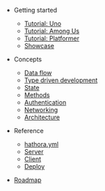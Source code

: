 - Getting started

  - [Tutorial: Uno](tutorial_uno.md)
  - [Tutorial: Among Us](tutorial_among_us.md)
  - [Tutorial: Platformer](tutorial_platformer.md)
  - [Showcase](showcase.md)

- Concepts

  - [Data flow](data-flow.md)
  - [Type driven development](type-driven-development.md)
  - [State](state.md)
  - [Methods](methods.md)
  - [Authentication](auth.md)
  - [Networking](networking.md)
  - [Architecture](architecture.md)

- Reference

  - [hathora.yml](hathora-yml.md)
  - [Server](server.md)
  - [Client](client.md)
  - [Deploy](deploy.md)

- [Roadmap](roadmap.md)
